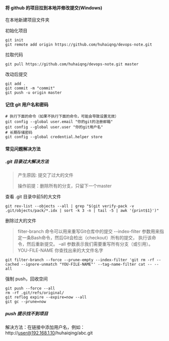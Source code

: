 #### 将 github 的项目拉到本地并修改提交(Windows)

在本地新建项目文件夹

初始化项目

```
git init
git remote add origin https://github.com/huhaiqng/devops-note.git
```

拉取代码

```
git pull https://github.com/huhaiqng/devops-note.git master
```

改动后提交

```
git add .
git commit -m "commit"
git push -u origin master
```



#### 记住 git 用户名和密码

```
# 执行下面的命令（如果不执行下面的命令，可能会导致设置无效）
git config --global user.email "你的git的注册邮箱"
git config --global user.user "你的git用户名"
# 长期存储密码
git config --global credential.helper store
```



#### 常见问题解决方法

##### .git 目录过大解决方法

> 产生原因: 提交了过大的文件
>
> 操作前提：删除所有的分支，只留下一个master

查看 .git 目录中前5的大文件

```
git rev-list --objects --all | grep "$(git verify-pack -v .git/objects/pack/*.idx | sort -k 3 -n | tail -5 | awk '{print$1}')"
```

删除过大的文件

> filter-branch 命令可以用来重写Git仓库中的提交 
> --index-filter 参数用来指定一条Bash命令，然后Git会检出（checkout）所有的提交， 执行该命令，然后重新提交。 
> –all 参数表示我们需要重写所有分支（或引用）。 
> YOU-FILE-NAME 你查找出来的大文件名字

```
git filter-branch --force --prune-empty --index-filter 'git rm -rf --cached --ignore-unmatch "YOU-FILE-NAME"' --tag-name-filter cat -- --all
```

强制 push，回收空间

```
git push --force --all
rm -rf .git/refs/original/
git reflog expire --expire=now --all
git gc --prune=now
```

##### push 提示找不到项目

解决方法：在链接中添加用户名，例如：http://user@192.168.1.10/huhaiqing/abc.git